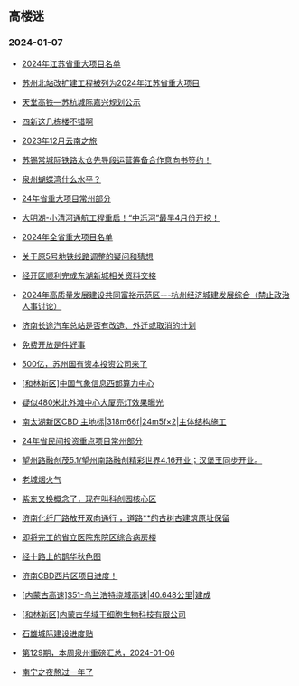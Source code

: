 ## 高楼迷 
### 2024-01-07

+ [2024年江苏省重大项目名单](https://gaoloumi.cc/forum.php?mod=viewthread&tid=3322286)

+ [苏州北站改扩建工程被列为2024年江苏省重大项目](https://gaoloumi.cc/forum.php?mod=viewthread&tid=3322295)

+ [天堂高铁—苏杭城际嘉兴规划公示](https://gaoloumi.cc/forum.php?mod=viewthread&tid=3322313)

+ [四新这几栋楼不错啊](https://gaoloumi.cc/forum.php?mod=viewthread&tid=3322312)

+ [2023年12月云南之旅](https://gaoloumi.cc/forum.php?mod=viewthread&tid=3322292)

+ [苏锡常城际铁路太仓先导段运营筹备合作意向书签约！](https://gaoloumi.cc/forum.php?mod=viewthread&tid=3322288)

+ [泉州蝴蝶湾什么水平？](https://gaoloumi.cc/forum.php?mod=viewthread&tid=3322310)

+ [24年省重大项目常州部分](https://gaoloumi.cc/forum.php?mod=viewthread&tid=3322302)

+ [大明湖-小清河通航工程重启！“中泺河”最早4月份开挖！](https://gaoloumi.cc/forum.php?mod=viewthread&tid=3322315)

+ [2024年全省重大项目名单](https://gaoloumi.cc/forum.php?mod=viewthread&tid=3322307)

+ [关于原5号地铁线路调整的疑问和猜想](https://gaoloumi.cc/forum.php?mod=viewthread&tid=3322320)

+ [经开区顺利完成东湖新城相关资料交接](https://gaoloumi.cc/forum.php?mod=viewthread&tid=3322314)

+ [2024年高质量发展建设共同富裕示范区---杭州经济城建发展综合（禁止政治人事讨论）](https://gaoloumi.cc/forum.php?mod=viewthread&tid=3322311)

+ [济南长途汽车总站是否有改造、外迁或取消的计划](https://gaoloumi.cc/forum.php?mod=viewthread&tid=3322309)

+ [免费开放是件好事](https://gaoloumi.cc/forum.php?mod=viewthread&tid=3322306)

+ [500亿，苏州国有资本投资公司来了](https://gaoloumi.cc/forum.php?mod=viewthread&tid=3322289)

+ [[和林新区]中国气象信息西部算力中心](https://gaoloumi.cc/forum.php?mod=viewthread&tid=3322304)

+ [疑似480米北外滩中心大厦亮灯效果曝光](https://gaoloumi.cc/forum.php?mod=viewthread&tid=3322318)

+ [南太湖新区CBD 主地标|318m66f|24m5f×2|主体结构施工](https://gaoloumi.cc/forum.php?mod=viewthread&tid=3322305)

+ [24年省民间投资重点项目常州部分](https://gaoloumi.cc/forum.php?mod=viewthread&tid=3322303)

+ [望州路融创茂5.1/望州南路融创精彩世界4.16开业；汉堡王同步开业。](https://gaoloumi.cc/forum.php?mod=viewthread&tid=3322322)

+ [老城烟火气](https://gaoloumi.cc/forum.php?mod=viewthread&tid=3322324)

+ [紫东又换概念了，现在叫科创园核心区](https://gaoloumi.cc/forum.php?mod=viewthread&tid=3322323)

+ [济南化纤厂路放开双向通行 ，道路**的古树古建筑原址保留](https://gaoloumi.cc/forum.php?mod=viewthread&tid=3322316)

+ [即将完工的省立医院东院区综合病房楼](https://gaoloumi.cc/forum.php?mod=viewthread&tid=3322321)

+ [经十路上的鹊华秋色图](https://gaoloumi.cc/forum.php?mod=viewthread&tid=3322328)

+ [济南CBD西片区项目进度！](https://gaoloumi.cc/forum.php?mod=viewthread&tid=3322327)

+ [[内蒙古高速]S51-乌兰浩特绕城高速|40.648公里|建成](https://gaoloumi.cc/forum.php?mod=viewthread&tid=3322326)

+ [[和林新区]内蒙古华域干细胞生物科技有限公司](https://gaoloumi.cc/forum.php?mod=viewthread&tid=3322325)

+ [石雄城际建设进度贴](https://gaoloumi.cc/forum.php?mod=viewthread&tid=3322331)

+ [第129期，本周泉州重磅汇总，2024-01-06](https://gaoloumi.cc/forum.php?mod=viewthread&tid=3322332)

+ [南宁之夜熬过一年了](https://gaoloumi.cc/forum.php?mod=viewthread&tid=3322330)

